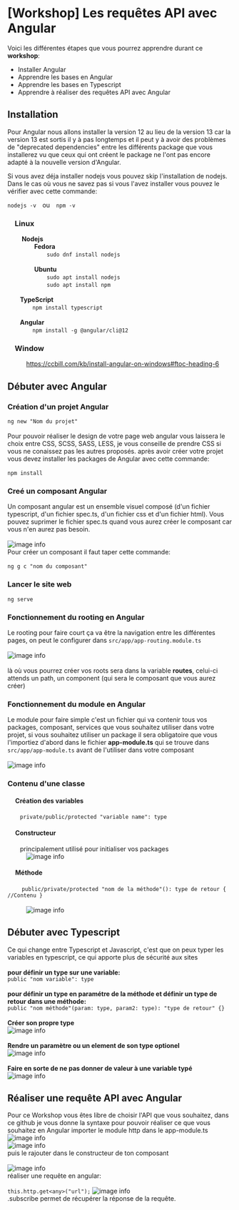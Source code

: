# [Workshop] Les requêtes API avec Angular
Voici les différentes étapes que vous pourrez apprendre durant ce **workshop**:
* Installer Angular
* Apprendre les bases en Angular
* Apprendre les bases en Typescript
* Apprendre à réaliser des requêtes API avec Angular

## Installation
Pour Angular nous allons installer la version 12 au lieu de la version 13 car la version 13 est sortis il y à pas longtemps et il peut y à avoir des problèmes de "deprecated dependencies" entre les différents package que vous installerez vu que ceux qui ont créent le package ne l'ont pas encore adapté à la nouvelle version d'Angular. <br/>

Si vous avez déja installer nodejs vous pouvez skip l'installation de nodejs. <br/>
Dans le cas où vous ne savez pas si vous l'avez installer vous pouvez le vérifier avec cette commande: <br/>

```nodejs -v```&emsp;ou&emsp;```npm -v```
### &emsp;Linux
&emsp;&emsp; **Nodejs** <br/>
&emsp;&emsp;&emsp;&emsp; **Fedora** <br/>
&emsp;&emsp;&emsp;&emsp;&emsp;&emsp; ```sudo dnf install nodejs```<br/>
<br/>
&emsp;&emsp;&emsp;&emsp; **Ubuntu** <br/>
&emsp;&emsp;&emsp;&emsp;&emsp;&emsp; ```sudo apt install nodejs```<br/>
&emsp;&emsp;&emsp;&emsp;&emsp;&emsp; ```sudo apt install npm```<br/>
<br/>
&emsp;&emsp;**TypeScript** <br/>
&emsp;&emsp;&emsp;&emsp;```npm install typescript```<br/>
<br/>
&emsp;&emsp;**Angular** <br/>
&emsp;&emsp;&emsp;&emsp;```npm install -g @angular/cli@12```<br/>
### &emsp;Window
&emsp;&emsp;&emsp;https://ccbill.com/kb/install-angular-on-windows#ftoc-heading-6

## Débuter avec Angular
### Création d'un projet Angular
```ng new "Nom du projet"``` <br/><br/>
Pour pouvoir réaliser le design de votre page web angular vous laissera le choix entre CSS, SCSS, SASS, LESS, je vous conseille de prendre CSS si vous ne conaissez pas les autres proposés.
après avoir créer votre projet vous devez installer les packages de Angular avec cette commande:<br/><br/>
```npm install```
### Creé un composant Angular
Un composant angular est un ensemble visuel composé (d'un fichier typescript, d'un fichier spec.ts, d'un fichier css et d'un fichier html). Vous pouvez suprimer le fichier spec.ts quand vous aurez créer le composant car vous n'en aurez pas besoin.<br/><br/>
![image info](./picture/composant_angular.png)<br/>
Pour créer un composant il faut taper cette commande: <br/><br/>
```ng g c "nom du composant"```<br/>
### Lancer le site web
```ng serve```
### Fonctionnement du rooting en Angular
Le rooting pour faire court ça va être la navigation entre les différentes pages, on peut le configurer dans ```src/app/app-routing.module.ts```<br/><br/>
![image info](./picture/routing.png) <br/><br/>
là où vous pourrez créer vos roots sera dans la variable **routes**, celui-ci attends un path, un component (qui sera le composant que vous aurez créer)

### Fonctionnement du module en Angular
Le module pour faire simple c'est un fichier qui va contenir tous vos packages, composant, services que vous souhaitez utiliser dans votre projet, si vous souhaitez utiliser un package il sera obligatoire que vous l'importiez d'abord dans le fichier **app-module.ts** qui se trouve dans ```src/app/app-module.ts``` avant de l'utiliser dans votre composant<br/><br/>
![image info](./picture/module.png)

### Contenu d'une classe
#### &emsp; Création des variables
&emsp;&emsp;```private/public/protected "variable name": type```<br/>
#### &emsp; Constructeur <br/>
&emsp;&emsp;principalement utilisé pour initialiser vos packages <br/>
&emsp;&emsp;&emsp;![image info](./picture/constructor.png)
#### &emsp; Méthode<br/>
&emsp;&emsp; ```public/private/protected "nom de la méthode"(): type de retour { //Contenu }``` <br/><br/>
&emsp;&emsp;&emsp;![image info](./picture/methode.png)

## Débuter avec Typescript
Ce qui change entre Typescript et Javascript, c'est que on peux typer les variables en typescript, ce qui apporte plus de sécurité aux sites<br/><br/>
**pour définir un type sur une variable:**<br/>
```public "nom variable": type```<br/><br/>
**pour définir un type en paramétre de la méthode et définir un type de retour dans une méthode:**<br/>
```public "nom méthode"(param: type, param2: type): "type de retour" {}```<br/><br/>
**Créer son propre type**<br/>
![image info](./picture/interface.png)<br/><br/>
**Rendre un paramètre ou un element de son type optionel**<br/>
![image info](./picture/optional.png)<br/><br/>
**Faire en sorte de ne pas donner de valeur à une variable typé**<br/>
![image info](./picture/set_optional.png)<br/>
  
## Réaliser une requête API avec Angular
Pour ce Workshop vous êtes libre de choisir l'API que vous souhaitez, dans ce github je vous donne la syntaxe pour pouvoir réaliser ce que vous souhaitez en Angular
importer le module http dans le app-module.ts
![image info](./picture/httpclient.png) <br/>
![image info](./picture/httpclient2.png) <br/>
puis le rajouter dans le constructeur de ton composant <br/><br/>
![image info](./picture/constructor_http.png) <br/>
réaliser une requête en angular: <br/><br/>
```this.http.get<any>("url");```
![image info](./picture/requête.png) <br/>
.subscribe permet de récupérer la réponse de la requête.
